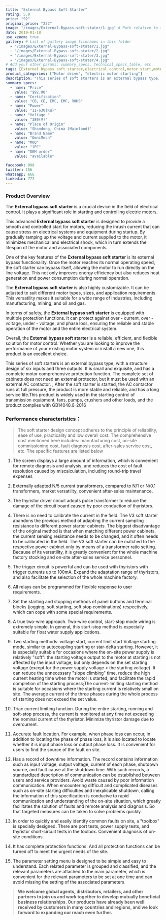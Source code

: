 ```yaml
---
title: "External Bypass Soft Starter"
rating: 5.0
price: "92"
original_price: "232"
image: "/images/External-Bypass-soft-stater/1.jpg" # Path relative to the 'static' folder or use Hugo Pipes
date: 2019-01-18
use_xzoom: true
gallery: # List of gallery image filenames in this folder
  - "/images/External-Bypass-soft-stater/1.jpg"
  - "/images/External-Bypass-soft-stater/2.jpg"
  - "/images/External-Bypass-soft-stater/3.jpg"
  - "/images/External-Bypass-soft-stater/4.jpg"
# Add your other params: summary_specs, technical_specs_table, etc.
tags: [External bypass soft starter,electrical control,motor start,motor control,smooth start,reduce inrush current,extend motor lifespan,external bypass functionality,energy efficiency,customizable,multiple protection functions,reliable motor control,efficient motor control,flexible motor control]
product_categories: ["Motor drive", "electric motor starting"]
description: "This series of soft starters is an external bypass type, with a structure design of six inputs and three outputs. It is small and exquisite, and has a complete motor comprehensive protection function. The complete set of cabinets does not need an external protector, but it must be used with an external AC contactor."
summary_specs:
  - name: "Price"
    value: "$92.00"
  - name: "Certification"
    value: "CB, CE, EMC, EMF, ROHS"
  - name: "Power"
    value: "11-630(KW)"
  - name: "Voltage "
    value: "380(V)"
  - name: "Place of Origin"
    value: "Shandong, China (Mainland)"
  - name: "Brand Name"
    value: "OmniMech"
  - name: "MOQ"
    value: "1PC"
  - name: "OEM order"
    value: "available"

facebook: 998
twitter: 156
whatsapp: 666
linkedin: 777    
---
```


### Product Overview

The **External bypass soft starter** is a crucial device in the field of electrical control. It plays a significant role in starting and controlling electric motors.

This advanced **External bypass soft starter** is designed to provide a smooth and controlled start for motors, reducing the inrush current that can cause stress on electrical systems and equipment during startup. By gradually ramping up the voltage and current supplied to the motor, it minimizes mechanical and electrical shock, which in turn extends the lifespan of the motor and associated components.

One of the key features of the **External bypass soft starter** is its external bypass functionality. Once the motor reaches its normal operating speed, the soft starter can bypass itself, allowing the motor to run directly on the line voltage. This not only improves energy efficiency but also reduces heat generation and power consumption during normal operation.

The **External bypass soft starter** is also highly customizable. It can be adjusted to suit different motor types, sizes, and application requirements. This versatility makes it suitable for a wide range of industries, including manufacturing, mining, and oil and gas.

In terms of safety, the **External bypass soft starter** is equipped with multiple protection functions. It can protect against over - current, over - voltage, under - voltage, and phase loss, ensuring the reliable and stable operation of the motor and the entire electrical system.

Overall, the **External bypass soft starter** is a reliable, efficient, and flexible solution for motor control. Whether you are looking to improve the performance of your existing motor system or install a new one, this product is an excellent choice. 

This series of soft starters is an external bypass type, with a structure design of six inputs and three outputs. It is small and exquisite, and has a complete motor comprehensive protection function. The complete set of cabinets does not need an external protector, but it must be used with an external AC contactor. , After the soft starter is started, the AC contactor runs at full pressure, the product is more stable and reliable, and has a long service life.This product is widely used in the starting control of transmission equipment, fans, pumps, crushers and other loads, and the product complies with GB14048.6-2016
### Performance characteristics：
> The soft starter design concept adheres to the principle of reliability, ease of use, practicality and low overall cost. The comprehensive cost mentioned here includes: manufacturing cost, on-site commissioning cost, fault diagnosis cost, after-sales service cost, etc. The specific features are listed below

1. The screen displays a large amount of information, which is convenient for remote diagnosis and analysis, and reduces the cost of fault resolution caused by miscalculation, including round-trip travel expenses

2. Externally adapted N/5 current transformers, compared to N/1 or N/0.1 transformers, market versatility, convenient after-sales maintenance.

3. The thyristor driver circuit adopts pulse transformer to reduce the damage of the circuit board caused by poor conduction of thyristors.

4. There is no need to calibrate the current in the field. The V3 soft starter abandons the previous method of adapting the current sampling resistance to different power starter cabinets. The biggest disadvantage of the original method is that when matching different power cabinets, the current sensing resistance needs to be changed, and it often needs to be calibrated in the field. The V3 soft starter can be matched to the respective power cabinet only by means of a transformer ratio setting. Because of its versatility, it is greatly convenient for the whole machine factory stocking and on-site after-sales service personnel.

5. The trigger circuit is powerful and can be used with thyristors with trigger currents up to 100mA. Expand the adaptation range of thyristors, and also facilitate the selection of the whole machine factory.

6. All relays can be programmed for flexible response to user requirements.

7. Set the starting and stopping methods of panel buttons and terminal blocks (jogging, soft starting, soft stop combinations) respectively, which can cope with some special requirements.

8. A true two-wire approach. Two-wire control, start-stop mode wiring is extremely simple. In general, this start-stop method is especially suitable for float water supply applications.

9. Two starting methods: voltage start, current limit start.Voltage starting mode, similar to autocoupling starting or star-delta starting. However, it is especially suitable for occasions where the on-site power supply is relatively "soft": the starting voltage output to the motor at starting is not affected by the input voltage, but only depends on the set starting voltage (except for the power supply voltage < the starting voltage). It can reduce the unnecessary "slope climbing" time, reduce the high current heating time when the motor is started, and facilitate the rapid completion of the starting process;The current-limiting starting method is suitable for occasions where the starting current is relatively small on site. The average current of the three phases during the whole process of starting does not exceed the set value.

10.  Triac current limiting function. During the entire starting, running and soft-stop process, the current is monitored at any time not exceeding the nominal current of the thyristor. Minimize thyristor damage due to overcurrent.

11. Accurate fault location. For example, when phase loss can occur, in addition to locating the phase of phase loss, it is also located to locate whether it is input phase loss or output phase loss. It is convenient for users to find the source of the fault on site.

12. Has a record of downtime information. The record contains information such as input voltage, output voltage, current of each phase, shutdown source, and fault cause at the shutdown time. With such records, a standardized description of communication can be established between users and service providers. Avoid waste caused by poor information communication. When encountering difficult and complicated diseases such as on-site starting difficulties and inexplicable shutdown, calling the information of this specification is conducive to rapid communication and understanding of the on-site situation, which greatly facilitates the solution of faults and remote analysis and diagnosis. So that targeted measures can be taken to solve problems quickly.

13. In order to quickly and easily identify common faults on site, a "toolbox" is specially designed. There are port tests, power supply tests, and thyristor short-circuit tests in the toolbox. Convenient diagnosis of on-site conditions.

14. It has complete protection functions. And all protection functions can be turned off to meet the urgent needs of the site.

15. The parameter setting menu is designed to be simple and easy to understand. Each related parameter is grouped and classified, and the relevant parameters are attached to the main parameter, which is convenient for the relevant parameters to be set at one time and can avoid missing the setting of the associated parameters.


> **We welcome global agents, distributors, retailers, and other partners to join us and work together to develop mutually beneficial business relationships. Our products have already been well received by customers in many countries and regions, and we look forward to expanding our reach even further.**

